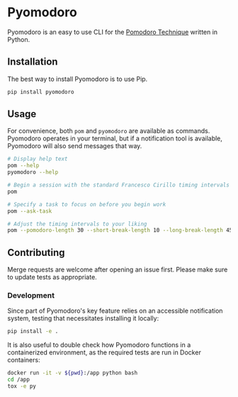# Pyomodoro
Pyomodoro is an easy to use CLI for the [Pomodoro Technique](https://francescocirillo.com/pages/pomodoro-technique) written in Python.

## Installation
The best way to install Pyomodoro is to use Pip.

```bash
pip install pyomodoro
```

## Usage
For convenience, both `pom` and `pyomodoro` are available as commands. Pyomodoro operates in your terminal, but if a notification tool is available, Pyomodoro will also send messages that way.

```bash
# Display help text
pom --help
pyomodoro --help

# Begin a session with the standard Francesco Cirillo timing intervals
pom

# Specify a task to focus on before you begin work
pom --ask-task

# Adjust the timing intervals to your liking
pom --pomodoro-length 30 --short-break-length 10 --long-break-length 45
```

## Contributing
Merge requests are welcome after opening an issue first. Please make sure to update tests as appropriate.

### Development
Since part of Pyomodoro's key feature relies on an accessible notification system, testing that necessitates installing it locally:
```bash
pip install -e .
```

It is also useful to double check how Pyomodoro functions in a containerized environment, as the required tests are run in Docker containers:
```bash
docker run -it -v ${pwd}:/app python bash
cd /app
tox -e py
```
